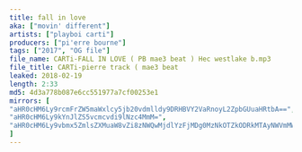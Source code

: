 ```yaml
---
title: fall in love
aka: ["movin' different"]
artists: ["playboi carti"]
producers: ["pi'erre bourne"]
tags: ["2017", "OG file"]
file_name: CARTi-FALL IN LOVE ( PB mae3 beat ) Hec westlake b.mp3
file_title: CARTi-pierre track ( mae3 beat
leaked: 2018-02-19
length: 2:33
md5: 4d3a778b087e6cc551977a7cf00253e1
mirrors: [
"aHR0cHM6Ly9rcmFrZW5maWxlcy5jb20vdmlldy9DRHBVY2VaRnoyL2ZpbGUuaHRtbA==",
"aHR0cHM6Ly9kYnJlZS5vcmcvdi9lNzc4MmM=",
"aHR0cHM6Ly9vbmx5ZmlsZXMuaW8vZi8zNWQwMjdlYzFjMDg0MzNkOTZkODRkMTAyNWVmMWU4Yw=="
]
---
```

